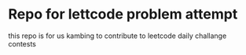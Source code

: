 # Repo for lettcode problem attempt

this repo is for us kambing to contribute to leetcode daily challange contests


